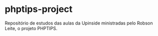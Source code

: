 # phptips-project
Repositório de estudos das aulas da Upinside ministradas pelo Robson Leite, o projeto PHPTIPS.
